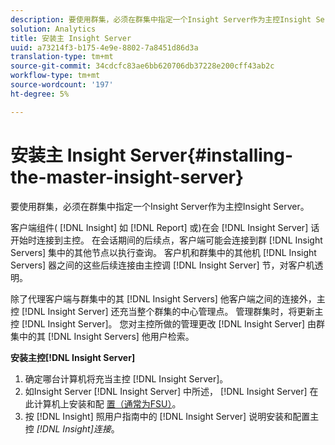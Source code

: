 ```yaml
---
description: 要使用群集，必须在群集中指定一个Insight Server作为主控Insight Server。
solution: Analytics
title: 安装主 Insight Server
uuid: a73214f3-b175-4e9e-8802-7a8451d86d3a
translation-type: tm+mt
source-git-commit: 34cdcfc83ae6bb620706db37228e200cff43ab2c
workflow-type: tm+mt
source-wordcount: '197'
ht-degree: 5%

---
```



# 安装主 Insight Server{#installing-the-master-insight-server}

要使用群集，必须在群集中指定一个Insight Server作为主控Insight Server。

客户端组件( [!DNL Insight] 如 [!DNL Report] 或)在会 [!DNL Insight Server] 话开始时连接到主控。 在会话期间的后续点，客户端可能会连接到群 [!DNL Insight Servers] 集中的其他节点以执行查询。 客户机和群集中的其他机 [!DNL Insight Servers] 器之间的这些后续连接由主控调 [!DNL Insight Server] 节，对客户机透明。

除了代理客户端与群集中的其 [!DNL Insight Servers] 他客户端之间的连接外，主控 [!DNL Insight Server] 还充当整个群集的中心管理点。 管理群集时，将更新主控 [!DNL Insight Server]。 您对主控所做的管理更改 [!DNL Insight Server] 由群集中的其 [!DNL Insight Servers] 他用户检索。

**安装主控[!DNL Insight Server]**

1. 确定哪台计算机将充当主控 [!DNL Insight Server]。
1. 如Insight Server [!DNL Insight Server] 中所述， [!DNL Insight Server] 在此计算机上安装和配 [置（通常为FSU）](../../../../../../home/c-inst-svr/c-msr-server/c-msr-server.md)。
1. 按 [!DNL Insight] 照用户指南中的 [!DNL Insight Server] 说明安装和配置主控 *[!DNL Insight]连接*。
